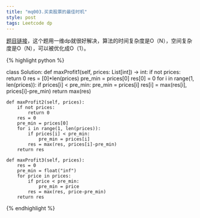 ```yaml
---
title: "mq003.买卖股票的最佳时机"
style: post
tags: Leetcode dp
---
```


[题目链接](https://leetcode-cn.com/problems/best-time-to-buy-and-sell-stock/)，这个题用一维dp就很好解决，算法的时间复杂度是O（N），空间复杂度是O（N），可以被优化成O（1）。

{% highlight python %}

class Solution:
    def maxProfit1(self, prices: List[int]) -> int:
        if not prices:
            return 0
        res = [0]*len(prices)
        pre_min = prices[0]
        res[0] = 0
        for i in range(1, len(prices)):
            if prices[i] < pre_min:
                pre_min = prices[i]
            res[i] = max(res[i], prices[i]-pre_min)
        return max(res)

    def maxProfit2(self, prices):
        if not prices:
            return 0
        res = 0
        pre_min = prices[0]
        for i in range(1, len(prices)):
            if prices[i] < pre_min:
                pre_min = prices[i]
            res = max(res, prices[i]-pre_min)
        return res

    def maxProfit3(self, prices):
        res = 0
        pre_min = float("inf")
        for price in prices:
            if price < pre_min:
                pre_min = price
            res = max(res, price-pre_min)
        return res

{% endhighlight %}

